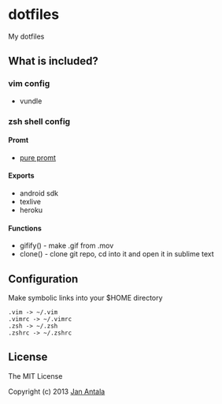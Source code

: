 # dotfiles

My dotfiles

## What is included?

### vim config
- vundle

### zsh shell config

#### Promt
- [pure promt](https://github.com/janantala/pure)

#### Exports
- android sdk
- texlive
- heroku

#### Functions
- gifify() - make .gif from .mov
- clone() - clone git repo, cd into it and open it in sublime text

## Configuration
Make symbolic links into your $HOME directory

```shell
.vim -> ~/.vim
.vimrc -> ~/.vimrc
.zsh -> ~/.zsh
.zshrc -> ~/.zshrc
```

## License

The MIT License

Copyright (c) 2013 [Jan Antala](http://www.janantala.com)
